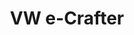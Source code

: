 ---
title: VW e-Crafter
car_manufacturer: VW
car_name: e-Crafter
car_name_subtext:
car_release_year:
car_added_to_tbdp: 2019
car_last_change_date:
battery_size_available_kwh: 
battery_size_rated_kwh: 
battery_size_vsource: 
weight_total: 
weight_front_axle: 
weight_rear_axle: 
weight_vsource: 
winter_consumption_90kmh_wh-km: 363
winter_consumption_90kmh_wh-mi: 584
winter_consumption_120kmh_wh-km: 
winter_consumption_120kmh_wh-mi: 
winter_consumption_vsource: https://www.youtube.com/watch?v=NEPUTkEHi-g
summer_consumption_90kmh_wh-km: 
summer_consumption_90kmh_wh-mi: 
summer_consumption_120kmh_wh-km: 
summer_consumption_120kmh_wh-mi: 
summer_consumption_vsource: 
winter_range_90kmh_km: 
winter_range_120kmh_km: 
winter_range_vsource: 
summer_range_90kmh_km: 
summer_range_120kmh_km: 
summer_range_vsource: 
bananaboxes_trunk: 
bananaboxes_folded_seats: 
bananaboxes_vsource: 
car_general_review_vsource:
car_noise_80_kmh_db: 65.8
car_noise_100_kmh_db: 
car_noise_120_kmh_db: 
car_noise_vsource: https://www.youtube.com/watch?v=NEPUTkEHi-g
---